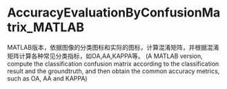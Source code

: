 # AccuracyEvaluationByConfusionMatrix_MATLAB

MATLAB版本，依据图像的分类图标和实际的图标，计算混淆矩阵，并根据混淆矩阵计算各种常见分类指标，如OA,AA,KAPPA等。
(A MATLAB version, compute the classification confusion matrix according to the classification result and the groundtruth, and then obtain the common accuracy metrics, such as OA, AA and KAPPA)
